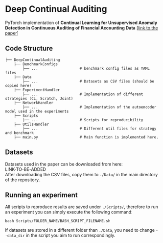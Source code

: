 # Deep Continual Auditing

PyTorch implementation of **Continual Learning for Unsupervised Anomaly 
Detection in Continuous Auditing of Financial Accounting Data** 
<a href="https://arxiv.org/abs/2112.13215"> [link to the paper] </a>


## Code Structure

    
    ├── DeepContinualAuditing                    
        ├── BenchmarkConfigs
            ├── ...                   # benchmark config files as YAML files
        ├── Data
            ├── ...                   # Datasets as CSV files (should be copied here)
        ├── ExperimentHandler
            ├── ...                   # Implementation of different strategies (CL, Scratch, Joint)
        ├── NetworkHandler
            ├── ...                   # Implementation of the autoencoder model used in the experiments
        ├── Scripts
            ├── ...                   # Scripts for reproducibility
        ├── UtilsHandler
            ├── ...                   # Different util files for strategy and benchmark
        ├── main.py                   # Main function is implemented here.


## Datasets
Datasets used in the paper can be downloaded from here:<br>
LINK-TO-BE-ADDED <br>
After downloading the CSV files, copy them to `./Data/` in the main
directory of the repository.

## Running an experiment
All scripts to reproduce results are saved under `./Scripts/`, therefore 
to run an experiment you can simply execute the following command:

```shell
bash Scripts/FOLDER_NAME/BASH_SCRIPT_FILENAME.sh 
```

If datasets are stored in a different folder than `./Data`, you need to change
`--data_dir` in the script you aim to run correspondingly.
